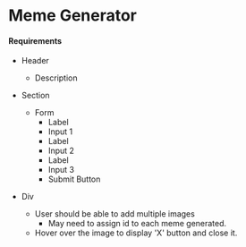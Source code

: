 # Meme Generator

#### Requirements

- Header
  - Description
- Section

  - Form
    - Label
    - Input 1
    - Label
    - Input 2
    - Label
    - Input 3
    - Submit Button

- Div
  - User should be able to add multiple images
    - May need to assign id to each meme generated.
  - Hover over the image to display 'X' button and close it.
